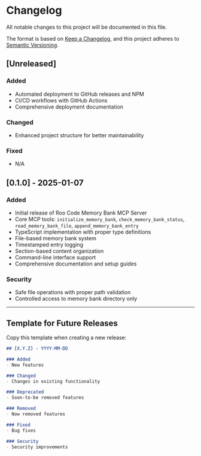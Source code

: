 # Changelog

All notable changes to this project will be documented in this file.

The format is based on [Keep a Changelog](https://keepachangelog.com/en/1.0.0/),
and this project adheres to [Semantic Versioning](https://semver.org/spec/v2.0.0.html).

## [Unreleased]

### Added
- Automated deployment to GitHub releases and NPM
- CI/CD workflows with GitHub Actions
- Comprehensive deployment documentation

### Changed
- Enhanced project structure for better maintainability

### Fixed
- N/A

## [0.1.0] - 2025-01-07

### Added
- Initial release of Roo Code Memory Bank MCP Server
- Core MCP tools: `initialize_memory_bank`, `check_memory_bank_status`, `read_memory_bank_file`, `append_memory_bank_entry`
- TypeScript implementation with proper type definitions
- File-based memory bank system
- Timestamped entry logging
- Section-based content organization
- Command-line interface support
- Comprehensive documentation and setup guides

### Security
- Safe file operations with proper path validation
- Controlled access to memory bank directory only

---

## Template for Future Releases

Copy this template when creating a new release:

```markdown
## [X.Y.Z] - YYYY-MM-DD

### Added
- New features

### Changed
- Changes in existing functionality

### Deprecated
- Soon-to-be removed features

### Removed
- Now removed features

### Fixed
- Bug fixes

### Security
- Security improvements